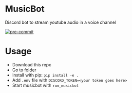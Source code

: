 # MusicBot
Discord bot to stream youtube audio in a voice channel

<!-- BADGIE TIME -->

[![pre-commit](https://img.shields.io/badge/pre--commit-enabled-brightgreen?logo=pre-commit)](https://github.com/pre-commit/pre-commit)

<!-- END BADGIE TIME -->

# Usage
- Download this repo
- Go to folder
- Install with pip: `pip install -e .`
- Add `.env` file with `DISCORD_TOKEN=<your token goes here>`
- Start musicbot with `run_musicbot`
